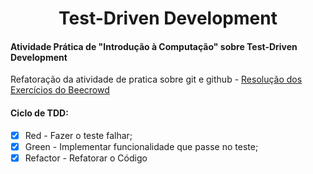 <h1 align="center">Test-Driven Development</h1>

#### Atividade Prática de "Introdução à Computação" sobre Test-Driven Development

Refatoração da atividade de pratica sobre git e github -
<a href="https://github.com/harry-p0tt3r/beecrowd-ic-bcc-2021.2">Resolução dos Exercícios do Beecrowd</a>

#### Ciclo de TDD:
- [x] Red - Fazer o teste falhar;
- [x] Green - Implementar funcionalidade que passe no teste;
- [x] Refactor - Refatorar o Código
